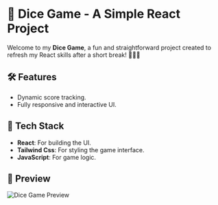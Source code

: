 # 🎲 Dice Game - A Simple React Project

Welcome to my **Dice Game**, a fun and straightforward project created to refresh my React skills after a short break! 🧑‍💻🚀

## 🛠️ Features

- Dynamic score tracking.
- Fully responsive and interactive UI.

## 🎨 Tech Stack

- **React**: For building the UI.
- **Tailwind Css**: For styling the game interface.
- **JavaScript**: For game logic.

## 📸 Preview

![Dice Game Preview](./Preview.png)
